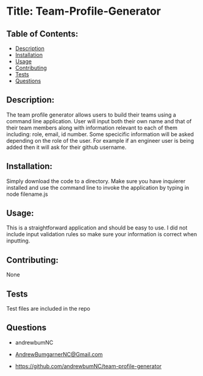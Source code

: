 
# Title: Team-Profile-Generator

## Table of Contents: 

- [Description](#description)
- [Installation](#installation)
- [Usage](#usage)
- [Contributing](#contributing)
- [Tests](#tests)
- [Questions](#questions)


## Description: 
The team profile generator allows users to build their teams using a command line application. User will input both their own name and that of their team members along with information relevant to each of them including: role, email, id number. Some specicific information will be asked depending on the role of the user. For example if an engineer user is being added then it will ask for their github username. 

## Installation:
Simply download the code to a directory. Make sure you have inquierer installed and use the command line to invoke the application by typing in node filename.js

## Usage:
This is a straightforward application and should be easy to use. I did not include input validation rules so make sure your information is correct when inputting. 

## Contributing:
None

## Tests
Test files are included in the repo

## Questions 

* andrewbumNC

* AndrewBumgarnerNC@Gmail.com

* https://github.com/andrewbumNC/team-profile-generator


    